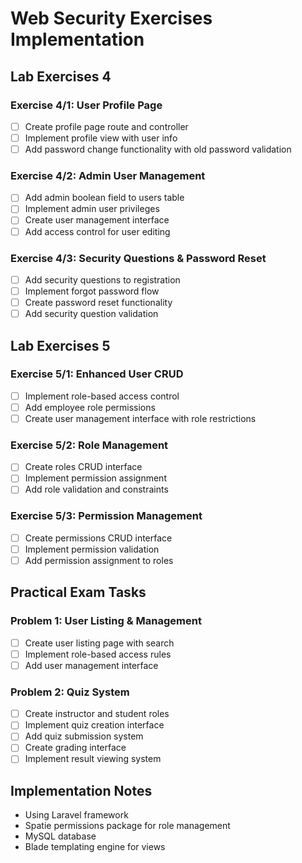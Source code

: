 # Web Security Exercises Implementation

## Lab Exercises 4

### Exercise 4/1: User Profile Page
- [ ] Create profile page route and controller
- [ ] Implement profile view with user info
- [ ] Add password change functionality with old password validation

### Exercise 4/2: Admin User Management
- [ ] Add admin boolean field to users table
- [ ] Implement admin user privileges
- [ ] Create user management interface
- [ ] Add access control for user editing

### Exercise 4/3: Security Questions & Password Reset
- [ ] Add security questions to registration
- [ ] Implement forgot password flow
- [ ] Create password reset functionality
- [ ] Add security question validation

## Lab Exercises 5

### Exercise 5/1: Enhanced User CRUD
- [ ] Implement role-based access control
- [ ] Add employee role permissions
- [ ] Create user management interface with role restrictions

### Exercise 5/2: Role Management
- [ ] Create roles CRUD interface
- [ ] Implement permission assignment
- [ ] Add role validation and constraints

### Exercise 5/3: Permission Management
- [ ] Create permissions CRUD interface
- [ ] Implement permission validation
- [ ] Add permission assignment to roles

## Practical Exam Tasks

### Problem 1: User Listing & Management
- [ ] Create user listing page with search
- [ ] Implement role-based access rules
- [ ] Add user management interface

### Problem 2: Quiz System
- [ ] Create instructor and student roles
- [ ] Implement quiz creation interface
- [ ] Add quiz submission system
- [ ] Create grading interface
- [ ] Implement result viewing system

## Implementation Notes
- Using Laravel framework
- Spatie permissions package for role management
- MySQL database
- Blade templating engine for views 